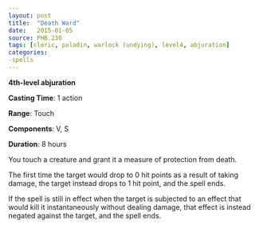 ```yaml
---
layout: post
title:  "Death Ward"
date:   2015-01-05
source: PHB.230
tags: [cleric, paladin, warlock (undying), level4, abjuration]
categories:
-spells
---
```


**4th-level abjuration**

**Casting Time**: 1 action

**Range**: Touch

**Components**: V, S

**Duration**: 8 hours

You touch a creature and grant it a measure of protection from death.

The first time the target would drop to 0 hit points as a result of taking damage, the target instead drops to 1 hit point, and the spell ends.

If the spell is still in effect when the target is subjected to an effect that would kill it instantaneously without dealing damage, that effect is instead negated against the target, and the spell ends.
